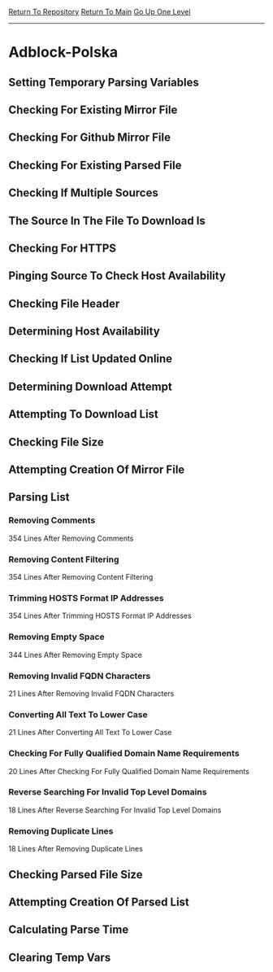 [Return To Repository](https://github.com/deathbybandaid/piholeparser/)
[Return To Main](https://github.com/deathbybandaid/piholeparser/blob/master/RecentRunLogs/Mainlog.md)
[Go Up One Level](https://github.com/deathbybandaid/piholeparser/blob/master/RecentRunLogs/TopLevelScripts/30-Processing-External-Blacklists.md)
____________________________________
# Adblock-Polska
## Setting Temporary Parsing Variables
## Checking For Existing Mirror File
## Checking For Github Mirror File
## Checking For Existing Parsed File
## Checking If Multiple Sources
## The Source In The File To Download Is
## Checking For HTTPS
## Pinging Source To Check Host Availability
## Checking File Header
## Determining Host Availability
## Checking If List Updated Online
## Determining Download Attempt
## Attempting To Download List
## Checking File Size
## Attempting Creation Of Mirror File
## Parsing List
### Removing Comments
354 Lines After Removing Comments
### Removing Content Filtering
354 Lines After Removing Content Filtering
### Trimming HOSTS Format IP Addresses
354 Lines After Trimming HOSTS Format IP Addresses
### Removing Empty Space
344 Lines After Removing Empty Space
### Removing Invalid FQDN Characters
21 Lines After Removing Invalid FQDN Characters
### Converting All Text To Lower Case
21 Lines After Converting All Text To Lower Case
### Checking For Fully Qualified Domain Name Requirements
20 Lines After Checking For Fully Qualified Domain Name Requirements
### Reverse Searching For Invalid Top Level Domains
18 Lines After Reverse Searching For Invalid Top Level Domains
### Removing Duplicate Lines
18 Lines After Removing Duplicate Lines
## Checking Parsed File Size
## Attempting Creation Of Parsed List
## Calculating Parse Time
## Clearing Temp Vars
